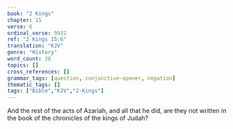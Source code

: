 ```yaml
---
book: "2 Kings"
chapter: 15
verse: 6
ordinal_verse: 9932
ref: "2 Kings 15:6"
translation: "KJV"
genre: "History"
word_count: 28
topics: []
cross_references: []
grammar_tags: [question, conjunctive-opener, negation]
thematic_tags: []
tags: ["Bible","KJV","2-Kings"]
---
```

And the rest of the acts of Azariah, and all that he did, are they not written in the book of the chronicles of the kings of Judah?
